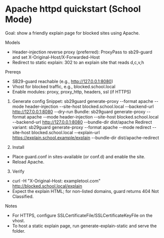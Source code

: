 # Apache httpd quickstart (School Mode)

Goal: show a friendly explain page for blocked sites using Apache.

Models
- Header-injection reverse proxy (preferred): ProxyPass to sb29-guard and set X-Original-Host/X-Forwarded-Host
- Redirect to static explain: 302 to an explain site that reads d,c,v,h

Prereqs
- SB29-guard reachable (e.g., http://127.0.0.1:8080)
- Vhost for blocked traffic, e.g., blocked.school.local
- Enable modules: proxy, proxy_http, headers, ssl (if HTTPS)

1) Generate config
Snippet:
  sb29guard generate-proxy --format apache --mode header-injection --site-host blocked.school.local --backend-url http://127.0.0.1:8080 --dry-run
Bundle:
  sb29guard generate-proxy --format apache --mode header-injection --site-host blocked.school.local --backend-url http://127.0.0.1:8080 --bundle-dir dist/apache
Redirect variant:
  sb29guard generate-proxy --format apache --mode redirect --site-host blocked.school.local --explain-url https://explain.school.example/explain --bundle-dir dist/apache-redirect

2) Install
- Place guard.conf in sites-available (or conf.d) and enable the site.
- Reload Apache.

3) Verify
- curl -H "X-Original-Host: exampletool.com" http://blocked.school.local/explain
- Expect the explain HTML; for non-listed domains, guard returns 404 Not Classified.

Notes
- For HTTPS, configure SSLCertificateFile/SSLCertificateKeyFile on the vhost.
- To host a static explain page, run generate-explain-static and serve the folder.
